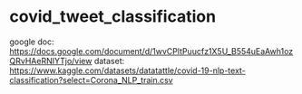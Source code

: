 # covid_tweet_classification
google doc: https://docs.google.com/document/d/1wvCPltPuucfz1X5U_B554uEaAwh1ozQRvHAeRNIYTjo/view
dataset: https://www.kaggle.com/datasets/datatattle/covid-19-nlp-text-classification?select=Corona_NLP_train.csv
